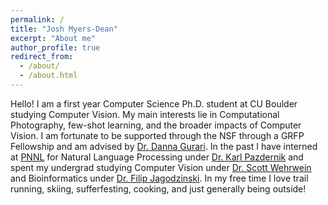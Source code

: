 ```yaml
---
permalink: /
title: "Josh Myers-Dean"
excerpt: "About me"
author_profile: true
redirect_from: 
  - /about/
  - /about.html
---
```


Hello! I am a first year Computer Science Ph.D. student at CU Boulder studying Computer Vision. My main interests lie in Computational Photography, few-shot learning, and the broader impacts of Computer Vision. I am fortunate to be supported through the NSF through a GRFP Fellowship and am advised by [Dr. Danna Gurari](https://home.cs.colorado.edu/~DrG/AboutMe.html). In the past I have interned at [PNNL](https://www.pnnl.gov/)  for Natural Language Processing under [Dr. Karl Pazdernik](https://www.linkedin.com/in/karl-pazdernik-1283b392/) and spent my undergrad studying Computer Vision under [Dr. Scott Wehrwein](https://facultyweb.cs.wwu.edu/~wehrwes/) and Bioinformatics under [Dr. Filip Jagodzinski](https://facultyweb.cs.wwu.edu/~jagodzf/). In my free time I love trail running, skiing, sufferfesting, cooking, and just generally being outside!